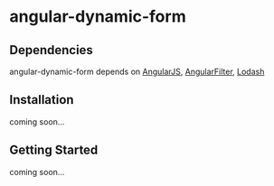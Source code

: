 # angular-dynamic-form

## Dependencies
angular-dynamic-form depends on [AngularJS](https://github.com/angular/angular.js), [AngularFilter](https://github.com/a8m/angular-filter), [Lodash](https://github.com/lodash/lodash)

## Installation

coming soon...

## Getting Started

coming soon...
